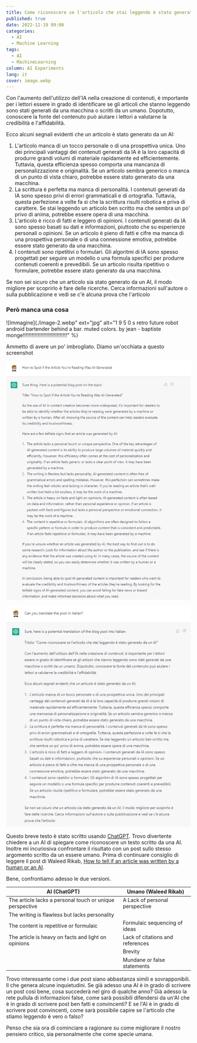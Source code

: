 ```yaml
---
title: Come riconoscere se l'articolo che stai leggendo è stato generato da un AI
published: true
date: 2022-12-19 09:00
categories:
  - AI
  - Machine Learning
tags:
  - AI
  - MachineLearning
column: AI Experiments
lang: it
cover: image.webp
---
```


Con l'aumento dell'utilizzo dell'IA nella creazione di contenuti, è importante per i lettori essere in grado di identificare se gli articoli che stanno leggendo sono stati generati da una macchina o scritti da un umano. Dopotutto, conoscere la fonte del contenuto può aiutare i lettori a valutarne la credibilità e l'affidabilità.

Ecco alcuni segnali evidenti che un articolo è stato generato da un AI:

1. L'articolo manca di un tocco personale o di una prospettiva unica. Uno dei principali vantaggi dei contenuti generati da IA è la loro capacità di produrre grandi volumi di materiale rapidamente ed efficientemente. Tuttavia, questa efficienza spesso comporta una mancanza di personalizzazione e originalità. Se un articolo sembra generico o manca di un punto di vista chiaro, potrebbe essere stato generato da una macchina.
2. La scrittura è perfetta ma manca di personalità. I contenuti generati da IA sono spesso privi di errori grammaticali e di ortografia. Tuttavia, questa perfezione a volte fa sì che la scrittura risulti robotica e priva di carattere. Se stai leggendo un articolo ben scritto ma che sembra un po' privo di anima, potrebbe essere opera di una macchina.
3. L'articolo è ricco di fatti e leggero di opinioni. I contenuti generati da IA sono spesso basati su dati e informazioni, piuttosto che su esperienze personali o opinioni. Se un articolo è pieno di fatti e cifre ma manca di una prospettiva personale o di una connessione emotiva, potrebbe essere stato generato da una macchina.
4. I contenuti sono ripetitivi o formulari. Gli algoritmi di IA sono spesso progettati per seguire un modello o una formula specifici per produrre contenuti coerenti e prevedibili. Se un articolo risulta ripetitivo o formulare, potrebbe essere stato generato da una macchina.

Se non sei sicuro che un articolo sia stato generato da un AI, il modo migliore per scoprirlo è fare delle ricerche. Cerca informazioni sull'autore o sulla pubblicazione e vedi se c'è alcuna prova che l'articolo

### Però manca una cosa

![Immagine](./image-2.webp" ext="jpg" alt="1 9 5 0 s retro future robot android bartender behind a bar. muted colors. by jean - baptiste monge!!!!!!!!!!!!!!!!!!!!!!!!!!!!!!" %}

Ammetto di avere un po' imbrogliato. Diamo un'occhiata a questo screenshot

![Immagine](./articolo-eng.webp)

![Immagine](./articolo-it.webp)

Questo breve testo è stato scritto usando [ChatGPT](https://chat.openai.com/chat). Trovo divertente chiedere a un AI di spiegare come riconoscere un testo scritto da una AI. Inoltre mi incuriosiva confrontare il risultato con un post sullo stesso argomento scritto da un essere umano. Prima di continuare consiglio di leggere il post di Waleed Rikab, [How to tell if an article was written by a human or an AI](https://medium.com/@waleedrikab/how-to-spot-if-the-article-youre-reading-was-written-by-an-ai-8557f75de32).

Bene, confrontiamo adesso le due versioni.

| AI (ChatGPT)                                             | Umano (Waleed Rikab)             |
| -------------------------------------------------------- | -------------------------------- |
| The article lacks a personal touch or unique perspective | A Lack of personal perspective   |
| The writing is flawless but lacks personality            |                                  |
| The content is repetitive or formulaic                   | Formulaic sequencing of ideas    |
| The article is heavy on facts and light on opinions      | Lack of citations and references |
|                                                          | Brevity                          |
|                                                          | Mundane or false statements      |

Trovo interessante come i due post siano abbastanza simili e sovrapponibili. Il che genera alcune inquietudini. Se già adesso una AI è in grado di scrivere un post così bene, cosa succederà nel giro di qualche anno? Già adesso la rete pullula di informazioni false, come sarà possibili difendersi da un'AI che è in grado di scrivere post ben fatti e convincenti? E se l'AI è in grado di scrivere post convincenti, come sarà possibile capire se l'articolo che stiamo leggendo è vero o falso?

Penso che sia ora di cominciare a ragionare su come migliorare il nostro pensiero critico, sia personalmente che come specie umana.
